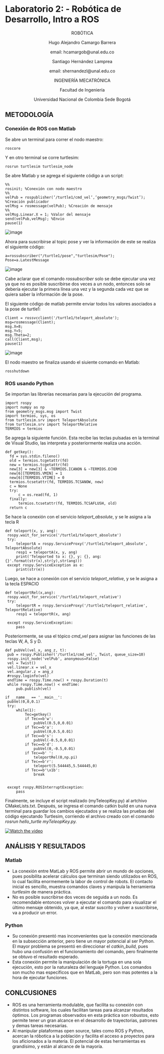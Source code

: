 # Laboratorio 2: - Robótica de Desarrollo, Intro a ROS

<p align="center">
ROBÓTICA

<p align="center">
Hugo Alejandro Camargo Barrera
<p align="center">
email: hcamargob@unal.edu.co

<p align="center">
Santiago Hernández Lamprea
<p align="center">
email: shernandezl@unal.edu.co


<p align="center">
INGENIERÍA MECATRÓNICA
<p align="center">
Facultad de Ingeniería
<p align="center">
Universidad Nacional de Colombia Sede Bogotá

  
## METODOLOGÍA
### Conexión de ROS con Matlab
  
  Se abre un terminal para correr el nodo maestro:
  ```
  roscore
  ```
  Y en otro terminal se corre turtlesim:
  ```
  rosrun turtlesim turtlesim_node
  ```
  Se abre Matlab y se agrega el siguiente código a un script:
  ```
  %%
  rosinit; %Conexión con nodo maestro
  %%
  velPub = rospublisher(’/turtle1/cmd_vel’,’geometry_msgs/Twist’); %Creación publicador
  velMsg = rosmessage(velPub); %Creación de mensaje
  %%
  velMsg.Linear.X = 1; %Valor del mensaje
  send(velPub,velMsg); %Envio
  pause(1)
  ```
![image](https://user-images.githubusercontent.com/112737454/191142753-adc60d73-4629-47cb-9581-482967ecd7ca.png)
  
  Ahora para suscribirse al topic pose y ver la información de este se realiza el siguiente código:
  ```
  a=rossubscriber("/turtle1/pose","turtlesim/Pose");
  Pose=a.LatestMessage
  ```
![image](https://user-images.githubusercontent.com/112737454/191142674-48eeb2b1-08ac-4641-83f8-4014e3871376.png)

  
  Cabe aclarar que el comando *rossubscriber* solo se debe ejecutar una vez ya que no es posible suscribirse dos veces a un nodo, entonces solo se debería ejecutar la primera línea una vez y la segunda cada vez que se quiera saber la información de la pose.
 
  El siguiente código de matlab permite enviar todos los valores asociados a la pose de turtle1:
  ```
  Client = rossvcclient('/turtle1/teleport_absolute');
  msg=rosmessage(Client);
  msg.X=8;
  msg.Y=5;
  msg.Theta=2;
  call(Client,msg);
  pause(1)
  ```

  ![image](https://user-images.githubusercontent.com/112737454/191140466-a16614ba-a854-49d7-ba1e-ba527bece21b.png)
  
  
  El nodo maestro se finaliza usando el siuiente comando en Matlab:
  ```
  rosshutdown
  ```
  
### ROS usando Python
  
Se importan las librerías necesarias para la ejecución del programa.
  ``` 
import rospy
import numpy as np
from geometry_msgs.msg import Twist 
import termios, sys, os
from turtlesim.srv import TeleportAbsolute
from turtlesim.srv import TeleportRelative
TERMIOS = termios
  ```
  Se agrega la siguiente función. Esta recibe las teclas pulsadas en la terminal de Visual Studio, las interpreta y posteriormente realiza una acción.
  ``` 
def getkey():
    fd = sys.stdin.fileno()
    old = termios.tcgetattr(fd)
    new = termios.tcgetattr(fd)
    new[3] = new[3] & ~TERMIOS.ICANON & ~TERMIOS.ECHO
    new[6][TERMIOS.VMIN] = 1
    new[6][TERMIOS.VTIME] = 0
    termios.tcsetattr(fd, TERMIOS.TCSANOW, new)
    c = None
    try:
        c = os.read(fd, 1)
    finally:
        termios.tcsetattr(fd, TERMIOS.TCSAFLUSH, old)
    return c
  ```
  Se hace la conexión con el servicio _teleport\_absolute_, y se le asigna a la tecla R
  ```
  def teleport(x, y, ang):
   rospy.wait_for_service('/turtle1/teleport_absolute')
   try:
       teleportA = rospy.ServiceProxy('/turtle1/teleport_absolute', TeleportAbsolute)
       resp1 = teleportA(x, y, ang)
       print('Teleported to x: {}, y: {}, ang: {}'.format(str(x),str(y),str(ang)))
   except rospy.ServiceException as e:
       print(str(e))
  ```
  Luego, se hace a conexión con el servicio _teleport\_relative_, y se le asigna a la tecla ESPACIO
  
  ```
  def teleportRel(x,ang):
   rospy.wait_for_service('/turtle1/teleport_relative')
   try:
       teleportR = rospy.ServiceProxy('/turtle1/teleport_relative', TeleportRelative)
       resp1 = teleportR(x, ang)
       
   except rospy.ServiceException:
       pass
  ```
  
 Posteriormente, se usa el tópico _cmd\_vel_ para asignar las funciones de las teclas W, A, S y D.
  
  ```
  def pubVel(vel_x, ang_z, t):
   pub = rospy.Publisher('/turtle1/cmd_vel', Twist, queue_size=10)
   rospy.init_node('velPub', anonymous=False)
   vel = Twist()
   vel.linear.x = vel_x
   vel.angular.z = ang_z
   #rospy.loginfo(vel)
   endTime = rospy.Time.now() + rospy.Duration(t)
   while rospy.Time.now() < endTime:
       pub.publish(vel)

if __name__ == '__main__':
   pubVel(0,0,0.1)
   try:
       while(1):
           Tec=getkey()
           if Tec==b'w':
               pubVel(0.5,0,0.01)
           if Tec==b'a':
               pubVel(0,0.5,0.01)
           if Tec==b's':
               pubVel(-0.5,0,0.01)
           if Tec==b'd':
               pubVel(0,-0.5,0.01)
           if Tec==b' ':
               teleportRel(0,np.pi)
           if Tec==b'r':
               teleport(5.544445,5.544445,0)
           if Tec==b'\x1b':
               break                    
           

   except rospy.ROSInterruptException:
       pass
  ```
Finalmente, se incluye el script realizado (myTeleopKey.py) al artchivo CMakeLists.txt. Después, se ingresa el comando catkin build en una nueva terminal para guardar los cambios ejecutados y se realiza las pruebas del código ejecutando Turtlesim, corriendo el archivo creado con el comando _rosrun hello\_turtle myTeleopKey.py._
             
 [![Watch the video](https://user-images.githubusercontent.com/112737454/191165450-7cbf9c3e-54f5-435a-9153-b30d026fbdc4.png)](https://www.youtube.com/watch?v=Xw3C7qd9LrU)



## ANÁLISIS Y RESULTADOS
### Matlab
   - La conexión entre MatLab y ROS permite abrir un mundo de opciones, pues posibilita acelerar cálculos que terminan siendo utilizados en ROS, lo cual facilita enormemente la labor de control de robots. El contacto inicial es sencillo, muestra comandos claves y manipula la herramienta _turtlesim_ de manera práctica.
   - No es posible suscribirse dos veces de seguida a un nodo. Es recomendable entonces volver a ejecutar el comando para visualizar el último mensaje obtenido, ya que, al estar suscrito y volver a suscribirse, va a producir un error.
                                    
### Python
   - Su conexión presentó mas inconvenientes que la conexión mencionada en la subsección anterior, pero tiene un mayor potencial al ser Python. El mayor problema se presentó en direccionar el _catkin\_build_, pues hubo una confusión en el funcionamiento del comando, pero finalmente se obtuvo el resultado esperado.
   - Esta conexión permite la manipulación de la tortuga en una sola ejecución, esto por la naturaleza del lenguaje Python. Los comandos son mucho mas específicos que en MatLab, pero son mas potentes a la hora de ejecutar funciones.
## CONLCUSIONES
- ROS es una herramienta modulable, que facilita su conexión con distintos software, los cuales facilitan tareas para alcanzar resultados óptimos. Los programas observados en esta práctica son robustos, esto permite tener un gran alcance en el desarrollo de trayectorias, patrones y demas tareas necesarias.
- Al manipular plataformas open source, tales como ROS y Python, acercan la róbotica a la población y facilita el acceso a proyectos para los aficionados a la materia. El potencial de estas herramientas es grandísimo, y están al alcance de la mayoría. 
